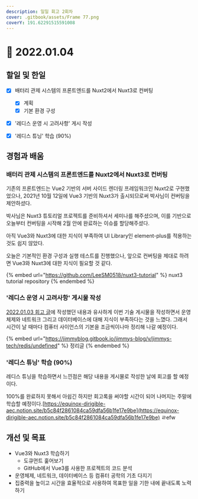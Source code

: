 ```yaml
---
description: 일일 회고 2회차
cover: .gitbook/assets/Frame 77.png
coverY: 191.62291515591008
---
```


# 🙂 2022.01.04

## 할일 및 한일

* [x] 배터리 관제 시스템의 프론트엔드를 Nuxt2에서 Nuxt3로 컨버팅
  * [x] 계획
  * [x] 기본 환경 구성
* [x] '레디스 운영 시 고려사항' 게시 작성
* [x] '레디스 튜닝' 학습 (90%)



## 경험과 배움

### 배터리 관제 시스템의 프론트엔드를 Nuxt2에서 Nuxt3로 컨버팅

기존의 프론트엔드는 Vue2 기반의 서버 사이드 렌더링 프레임워크인 Nuxt2로 구현했었으나, 2021년 10월 12일에 Vue3 기반의 Nuxt3가 출시되므로써 박사님이 컨버팅을 제안하셨다.

박사님은 Nuxt3 튜토리얼 프로젝트를 준비하셔서 세미나를 해주셨으며, 이를 기반으로 오늘부터 컨버팅을 시작해 2월 안에 완료하는 이슈를 할당해주셨다.

아직 Vue3와 Nuxt3에 대한 지식이 부족하여 UI Library인 element-plus를 적용하는 것도 쉽지 않았다.

오늘은 기본적인 환경 구성과 실행 테스트를 진행했으나, 앞으로 컨버팅을 제대로 하려면 Vue3와 Nuxt3에 대한 지식이 필요할 것 같다.

{% embed url="https://github.com/LeeSM0518/nuxt3-tutorial" %}
nuxt3 tutorial repository
{% endembed %}



### '레디스 운영 시 고려사항' 게시물 작성

[2022.01.03 회고 글](https://jimmyblog.gitbook.io/jimmys-blog/v/jimmys-log/daily-log/2022.01.03)에 작성했던 내용과 유사하게 이번 기술 게시물을 작성하면서 운영체제와 네트워크 그리고 데이터베이스에 대해 지식이 부족하다는 것을 느꼈다. 그래서 시간이 날 때마다 컴퓨터 사이언스의 기본을 조금씩이나마 정리해 나갈 예정이다.

{% embed url="https://jimmyblog.gitbook.io/jimmys-blog/v/jimmys-tech/redis/undefined" %}
정리글
{% endembed %}



### '레디스 튜닝' 학습 (90%)

레디스 튜닝을 학습하면서 느낀점은 해당 내용을 게시물로 작성한 날에 회고를 할 예정이다.

100%를 완료하지 못해서 아쉽긴 하지만 회고록을 써야할 시간이 되어 나머지는 주말에 학습할 예정이다.[https://equinox-dirigible-aec.notion.site/b5c84f2861084ca59dfa56b1fe17e9be](https://equinox-dirigible-aec.notion.site/b5c84f2861084ca59dfa56b1fe17e9be)     ㄹefw



## 개선 및 목표

* Vue3와 Nuxt3 학습하기
  * 도큐먼트 훑어보기
  * GitHub에서 Vue3를 사용한 프로젝트의 코드 분석
* 운영체제, 네트워크, 데이터베이스 등 컴퓨터 공학의 기초 다지기
* 집중력을 높이고 시간을 효율적으로 사용하여 목표한 일을 기한 내에 끝내도록 노력하기



